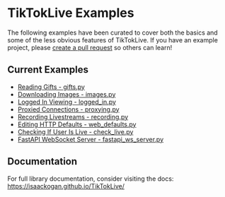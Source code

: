 # TikTokLive Examples

The following examples have been curated to cover both the basics and some of the less obvious features of TikTokLive.
If you have an example project, please [create a pull request](https://github.com/isaackogan/TikTokLive/pulls) so others can learn!

## Current Examples
- [Reading Gifts - gifts.py](gifts.py)
- [Downloading Images - images.py](images.py)
- [Logged In Viewing - logged_in.py](logged_in.py)
- [Proxied Connections - proxying.py](proxying.py)
- [Recording Livestreams - recording.py](recording.py)
- [Editing HTTP Defaults - web_defaults.py](web_defaults.py)
- [Checking If User Is Live - check_live.py](check_live.py)
- [FastAPI WebSocket Server - fastapi_ws_server.py](fastapi_ws_server.py)

## Documentation

For full library documentation, consider visiting the docs: https://isaackogan.github.io/TikTokLive/

